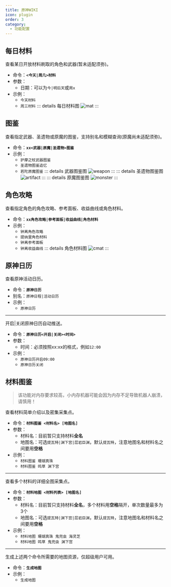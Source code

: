 ```yaml
---
title: 原神WIKI
icon: plugin
order: 3
category:
  - 功能配置
---
```


## 每日材料
查看某日开放材料刷取的角色和武器(暂未适配须弥)。
- 命令：**`<今天|周几>材料`**
- 参数：
  - 日期：可以为`今|明后天`或`周x`
- 示例：
  - `今天材料`
  - `周三材料`
::: details 每日材料图
![mat](https://static.cherishmoon.fun/LittlePaimon/DailyMaterials/%E5%91%A8%E4%B8%80%E5%91%A8%E5%9B%9B.jpg)
:::

## 图鉴
查看指定武器、圣遗物或原魔的图鉴，支持别名和模糊查询(原魔尚未适配须弥)。
- 命令：**`xx<武器|原魔|圣遗物>图鉴`**
- 示例：
  - `护摩之杖武器图鉴`
  - `圣遗物图鉴追忆`
  - `若陀原魔图鉴`
::: details 武器图鉴图
![weapon](https://static.cherishmoon.fun/LittlePaimon/WeaponMaps/%E6%8A%A4%E6%91%A9%E4%B9%8B%E6%9D%96.jpg)
:::
::: details 圣遗物图鉴图
![artifact](https://static.cherishmoon.fun/LittlePaimon/ArtifactMaps/%E8%BF%BD%E5%BF%86%E4%B9%8B%E6%B3%A8%E8%BF%9E.jpg)
:::
::: details 原魔图鉴图
![monster](https://static.cherishmoon.fun/LittlePaimon/MonsterMaps/%E8%8B%A5%E9%99%80%E9%BE%99%E7%8E%8B.jpg)
:::

## 角色攻略
查看指定角色的角色攻略、参考面板、收益曲线或角色材料。
- 命令：**`xx角色攻略|参考面板|收益曲线|角色材料`**
- 示例：
  - `钟离角色攻略`
  - `提纳里角色材料`
  - `钟离参考面板`
  - `钟离收益曲线`
::: details 角色材料图
![cmat](https://static.cherishmoon.fun/LittlePaimon/RoleMaterials/%E6%8F%90%E7%BA%B3%E9%87%8C%E6%9D%90%E6%96%99.jpg)
:::

## 原神日历
查看原神活动日历。
- 命令：**`原神日历`**
- 别名：`原神日程|活动日历`
- 示例：
  - `原神日历`
---
开启|关闭原神日历自动推送。
- 命令：**`原神日历<开启|关闭><时间>`**
- 参数：
  - 时间：必须按照xx:xx的格式，例如`12:00`
- 示例：
  - `原神日历开启09:00`
  - `原神日历关闭`

## 材料图鉴
> 该功能对内存要求较高，小内存机器可能会因为内存不足导致机器人崩溃，请慎用！

查看材料简单介绍以及密集采集点。
- 命令：**`材料图鉴 <材料名> [地图名]`**
- 参数：
  - 材料名：目前暂只支持材料**全名**
  - 地图名：可选`提瓦特|渊下宫|层岩巨渊`，默认`提瓦特`，注意地图名和材料名之间要用**空格**
- 示例：
  - `材料图鉴 珊瑚真珠`
  - `材料图鉴 鸣草 渊下宫`
---
查看多个材料的详细全图采集点。
- 命令：**`材料地图 <材料列表> [地图名]`**
- 参数：
  - 材料名：目前暂只支持材料**全名**，多个材料用**空格**隔开，单次数量最多为3个
  - 地图名：可选`提瓦特|渊下宫|层岩巨渊`，默认`提瓦特`，注意地图名和材料名之间要用**空格**
- 示例：
  - `材料地图 珊瑚真珠 鬼兜虫 海灵芝`
  - `材料地图 鸣草 鬼兜虫 渊下宫`
---
生成上述两个命令所需要的地图资源，仅超级用户可用。
- 命令：**`生成地图`**
- 示例：
  - `生成地图`